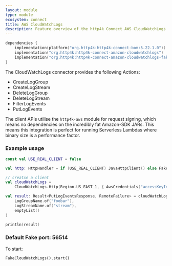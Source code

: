 ```yaml
---
layout: module
type: module
ecosystem: connect
title: AWS CloudWatchLogs
description: Feature overview of the http4k Connect AWS CloudWatchLogs modules
---
```


```kotlin
dependencies {
    implementation(platform("org.http4k:http4k-connect-bom:5.22.1.0"))
    implementation("org.http4k:http4k-connect-amazon-cloudwatchlogs")
    implementation("org.http4k:http4k-connect-amazon-cloudwatchlogs-fake")
}
```


The CloudWatchLogs connector provides the following Actions:

* CreateLogGroup
* CreateLogStream
* DeleteLogGroup
* DeleteLogStream
* FilterLogEvents
* PutLogEvents

The client APIs utilise the `http4k-aws` module for request signing, which means no dependencies on the incredibly fat
Amazon-SDK JARs. This means this integration is perfect for running Serverless Lambdas where binary size is a
performance factor.

### Example usage

```kotlin
const val USE_REAL_CLIENT = false

val http: HttpHandler = if (USE_REAL_CLIENT) JavaHttpClient() else FakeCloudWatchLogs()

// creatxe a client
val cloudWatchLogs =
    CloudWatchLogs.Http(Region.US_EAST_1, { AwsCredentials("accessKeyId", "secretKey") }, http.debug())

val result: Result<PutLogEventsResponse, RemoteFailure> = cloudWatchLogs.putLogEvents(
    LogGroupName.of("foobar"),
    LogStreamName.of("stream"),
    emptyList()
)

println(result)
```

### Default Fake port: 56514

To start:

```
FakeCloudWatchLogs().start()
```
